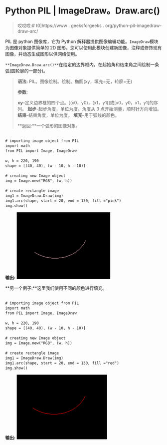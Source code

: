 # Python PIL | ImageDraw。Draw.arc()

> 哎哎哎:# t0]https://www . geeksforgeeks . org/python-pil-imagedraw-draw-arc/

PIL 是 python 图像库，它为 Python 解释器提供图像编辑功能。`ImageDraw`模块为图像对象提供简单的 2D 图形。您可以使用此模块创建新图像，注释或修饰现有图像，并动态生成图形以供网络使用。

`**ImageDraw.Draw.arc()**`在给定的边界框内，在起始角和结束角之间绘制一条弧(圆轮廓的一部分)。

> **语法:** PIL。图像绘制。绘制。椭圆(xy，填充=无，轮廓=无)
> 
> **参数:**
> 
> **xy**–定义边界框的四个点。[(x0，y0)，(x1，y1)]或[x0，y0，x1，y1]的序列。
> **起步**–起步角度，单位为度。角度从 3 点开始测量，顺时针方向增加。
> **结束**–结束角度，单位为度。
> **填充**–用于弧线的颜色。
> 
> **返回:**一个弧形的图像对象。

```

# importing image object from PIL
import math
from PIL import Image, ImageDraw

w, h = 220, 190
shape = [(40, 40), (w - 10, h - 10)]

# creating new Image object
img = Image.new("RGB", (w, h))

# create rectangle image
img1 = ImageDraw.Draw(img)  
img1.arc(shape, start = 20, end = 130, fill ="pink")
img.show()
```

**输出:**
![](img/25fe861c4ee00de7df5c60d7a652c24c.png)

**另一个例子:**这里我们使用不同的颜色进行填充。

```

# importing image object from PIL
import math
from PIL import Image, ImageDraw

w, h = 220, 190
shape = [(40, 40), (w - 10, h - 10)]

# creating new Image object
img = Image.new("RGB", (w, h))

# create rectangle image
img1 = ImageDraw.Draw(img)  
img1.arc(shape, start = 20, end = 130, fill ="red")
img.show()
```

**输出:**
![](img/cb925a4cdae8b61aea28d7ba6be033c0.png)